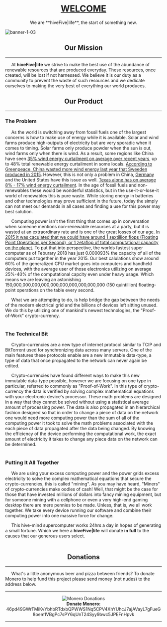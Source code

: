 

# <center> <u> WELCOME </u></center>

<center> We are **hiveFive|life**, the start of something new. </center>

![banner-1-03](https://hivefive.life/manifest/banner-1-03.svg)

## <center> Our Mission
-------------
​&nbsp;&nbsp;&nbsp;&nbsp;&nbsp;At **hiveFive|life** we strive to make the best use of the abundance of renewable resources that are produced everyday. These resources, once created, will be lost if not harnessed. We believe it is our duty as a community to prevent the waste of such resources and we dedicate ourselves to making the very best of everything our world produces.

## <center> Our Product
------------------------------
### The Problem
​&nbsp;&nbsp;&nbsp;&nbsp;&nbsp;As the world is switching away from fossil fuels one of the largest concerns is how to make use of energy while it is available. Solar and wind farms produce high-outputs of electricity but are very sporadic when it comes to timing. Solar farms only produce powder when the sun is out, wind farms only when there is wind. As a result, some regions like China have seen [35% wind energy curtailment on average over recent years](https://unearthed.greenpeace.org/2017/04/19/china-wind-solar-renewable-curtailment-energy-wasted/), up to 48% total renewable energy curtailment in some locals. [According to Greenpeace, China wasted more wind energy last year that Sweeden produced in 2015](https://unearthed.greenpeace.org/2017/04/19/china-wind-solar-renewable-curtailment-energy-wasted/). However, this is not only a problem in China, [Germany](https://energytransition.org/2015/11/renewable-power-curtailment-in-germany/)  and the United States have this issue as well. [Texas alone has on average 8% - 17% wind energy curtailment](https://www.nrel.gov/docs/fy14osti/60983.pdf). In the age of fossil fuels and non-renewables these would be wonderful statistics, but in the use-it-or-lose-it world of renewables this is pure waste. While storing energy in batteries and other technologies may prove sufficient in the future, today the simply can not meet our demands in all cases and finding a use for this power may best solution.

&nbsp;&nbsp;&nbsp;&nbsp;&nbsp;Computing power isn't the first thing that comes up in conversation when someone mentions non-renewable resources at a party, but it is wasted at an extraordinary rate and is one of the great losses of our age. [In 2015 it was caculated that we could have around 1 sextillion flops (Floating Point Operations per Second), or 1 zetaflop of total computational capacity on the planet](https://aiimpacts.org/global-computing-capacity/). To put that into perspective, the worlds fastest super computer as of Feburary 2018 has just 0.000093% the capacity of all of the computers put together in the year 2015. Our best calulations show around 60% of the generalized CPU market goes into computers and handheld devices, with the average user of those electronics utilizing on average 25%-40% of the computational capcity even under heavy usage. Which means we are leaving an astonishing 150,000,000,000,000,000,000,000,000,000,000 (150 quintillion) floating-point operations on the table every second.

&nbsp;&nbsp;&nbsp;&nbsp;&nbsp;What we are attempting to do, is help bridge the gap between the needs of the modern electrical grid and the billions of devices left sitting unused. We do this by utilizing one of mankind's newest technologies, the "Proof-of-Work" crypto-currency.
<br><br>
### The Technical Bit
&nbsp;&nbsp;&nbsp;&nbsp;&nbsp;Crypto-currencies are a new type of internet protocol similar to TCIP and BitTorrent used for synchronizing data across many servers. One of the main features these protocols enable are a new immutable data-type, a type of data that once propagated to the network can never again be edited.

&nbsp;&nbsp;&nbsp;&nbsp;&nbsp;Crypto-currencies have found different ways to make this new immutable data-type possible, however we are focusing on one type in particular, referred to commonly as "Proof-of-Work". In this type of crypto-currency the data is verified by solving complex mathematical equations  with your electronic device's processor. These math problems are designed in a way that they cannot be solved without using a statistical average amount of processing power. The data is also propagated in an hierarchical fashion designed so that in order to change a piece of data on the network one would need more computing power than the sum of all of the computing power it took to solve the math problems associated with the each piece of data propagated after the data being changed. By knowing the efficiency of the device performing the computational work, the exact amount of electricity it takes to change any piece data on the network can be determined.
<br><br>
### Putting It All Together
&nbsp;&nbsp;&nbsp;&nbsp;&nbsp;We are using your excess computing power and the power grids excess electricity to solve the complex mathematical equations that secure the crypto-currencies, this is called "mining". As you may have heard, "Miners" of crypto-currencies make oodles of cash! Well, that might be the case for those that have invested millions of dollars into fancy mining equipment, but for someone mining with a cellphone or even a very high-end gaming desktop there are mere pennies to be made. Unless, that is, we all work together. We take every device running our software and combine their computing power into one massive force for change.

&nbsp;&nbsp;&nbsp;&nbsp;&nbsp;This hive-mind supercomputer works 24hrs a day in hopes of generating a small fortune. Which we here a **hiveFive|life** will donate **in full** to the causes that our generous users select.
<br><br>
## <center> Donations
--------
&nbsp;&nbsp;&nbsp;&nbsp;&nbsp;What's a little anonymous beer and pizza between friends? To donate Monero to help fund this project please send money (not nudes) to the address below.

-----
<center>


![Monero Donations](https://hivefive.life/manifest/monero-donation-qr.png)<br>
**Donate Monero:** 46pd49GWrTMiKvYbhbRTdxbQPWWS1Nq5CPV4XhYUhcJ7ajAVayL7gFueG8oem1VBgPc7sPY6qUnT24Syy9bwc5JPEFnHpvk

</center>

------